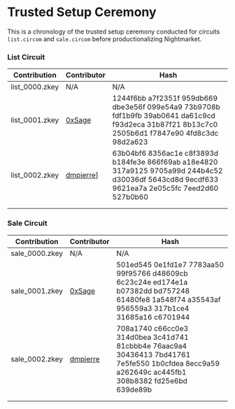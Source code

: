 # Trusted Setup Ceremony

This is a chronology of the trusted setup ceremony conducted for circuits `list.circom` and `sale.circom` before productionalizing Nightmarket. 

### List Circuit
| Contribution | Contributor | Hash | 
| -------- | -------- | -------- |
| list_0000.zkey | N/A | N/A|
| list_0001.zkey | [0xSage](https://github.com/0xSage) |1244f6bb a7f2351f 959db669 dbe3e56f 099e54a9 73b9708b fdf1b9fb 39ab0641 da61c9cd f93d2eca 31b87f21 8b13c7c0 2505b6d1 f7847e90 4fd8c3dc 98d2a623|
|list_0002.zkey|[dmpierre](https://github.com/dmpierre)]|63b04bf6 8356ac1e c8f3893d b184fe3e 866f69ab a18e4820 317a9125 9705a99d 244b4c52 d30036df 5643cd8d 9ecdf633 9621ea7a 2e05c5fc 7eed2d60 527b0b60|
||||
||||

### Sale Circuit
| Contribution | Contributor | Hash | 
| -------- | -------- | -------- |
| sale_0000.zkey | N/A | N/A|
| sale_0001.zkey | [0xSage](https://github.com/0xSage) |501ed545 0e1fd1e7 7783aa50 99f95766 d48609cb 6c23c24e ed174e1a b07382dd bd757248 61480fe8 1a548f74 a35543af 956559a3 317b1ce4 31685a16 c6701944|
|sale_0002.zkey|[dmpierre](https://github.com/dmpierre)|708a1740 c66cc0e3 314d0bea 3c41d741 81cbbb4e 76aac9a4 30436413 7bd41761 7e5fe550 1b0cfdea 8ecc9a59 a262649c ac445fb1 308b8382 fd25e6bd 639de89b|
||||
||||